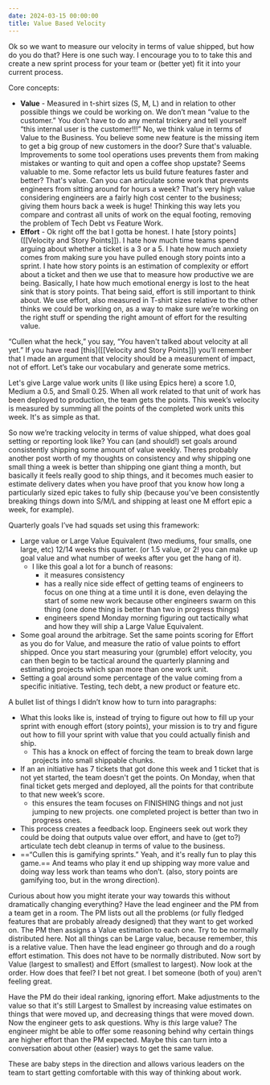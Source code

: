 ```yaml
---
date: 2024-03-15 00:00:00
title: Value Based Velocity
---
```


Ok so we want to measure our velocity in terms of value shipped, but how do you do that? Here is one such way. I encourage you to to take this and create a new sprint process for your team or (better yet) fit it into your current process.

Core concepts:

- **Value** - Measured in t-shirt sizes (S, M, L) and in relation to other possible things we could be working on. We don’t mean “value to the customer.” You don’t have to do any mental trickery and tell yourself “this internal user is the customer!!!” No, we think value in terms of Value to the Business. You believe some new feature is the missing item to get a big group of new customers in the door? Sure that's valuable. Improvements to some tool operations uses prevents them from making mistakes or wanting to quit and open a coffee shop upstate? Seems valuable to me. Some refactor lets us build future features faster and better? That's value. Can you can articulate some work that prevents engineers from sitting around for hours a week? That's very high value considering engineers are a fairly high cost center to the business; giving them hours back a week is huge! Thinking this way lets you compare and contrast all units of work on the equal footing, removing the problem of Tech Debt vs Feature Work.
- **Effort** - Ok right off the bat I gotta be honest. I hate [story points]([[Velocity and Story Points]]). I hate how much time teams spend arguing about whether a ticket is a 3 or a 5. I hate how much anxiety comes from making sure you have pulled enough story points into a sprint. I hate how story points is an estimation of complexity or effort about a ticket and then we use that to measure how productive we are being. Basically, I hate how much emotional energy is lost to the heat sink that is story points. That being said, effort is still important to think about. We use effort, also measured in T-shirt sizes relative to the other thinks we could be working on, as a way to make sure we’re working on the right stuff or spending the right amount of effort for the resulting value.

“Cullen what the heck,” you say, “You haven't talked about velocity at all yet.” If you have read [this]([[Velocity and Story Points]]) you’ll remember that I made an argument that velocity should be a measurement of impact, not of effort. Let’s take our vocabulary and generate some metrics.

Let's give Large value work units (I like using Epics here) a score 1.0, Medium a 0.5, and Small 0.25. When all work related to that unit of work has been deployed to production, the team gets the points. This week’s velocity is measured by summing all the points of the completed work units this week. It's as simple as that.

So now we’re tracking velocity in terms of value shipped, what does goal setting or reporting look like? You can (and should!) set goals around consistently shipping some amount of value weekly. Theres probably another post worth of my thoughts on consistency and why shipping one small thing a week is better than shipping one giant thing a month, but basically it feels really good to ship things, and it becomes much easier to estimate delivery dates when you have proof that you know how long a particularly sized epic takes to fully ship (because you've been consistently breaking things down into S/M/L and shipping at least one M effort epic a week, for example).

Quarterly goals I’ve had squads set using this framework:

- Large value or Large Value Equivalent (two mediums, four smalls, one large, etc) 12/14 weeks this quarter. (or 1.5 value, or 2! you can make up goal value and what number of weeks after you get the hang of it).
    - I like this goal a lot for a bunch of reasons:
        - it measures consistency
        - has a really nice side effect of getting teams of engineers to focus on one thing at a time until it is done, even delaying the start of some new work because other engineers swarm on this thing (one done thing is better than two in progress things)
        - engineers spend Monday morning figuring out tactically what and how they will ship a Large Value Equivalent.
- Some goal around the arbitrage. Set the same points scoring for Effort as you do for Value, and measure the ratio of value points to effort shipped. Once you start measuring your (grumble) effort velocity, you can then begin to be tactical around the quarterly planning and estimating projects which span more than one work unit.
- Setting a goal around some percentage of the value coming from a specific initiative. Testing, tech debt, a new product or feature etc.

A bullet list of things I didn’t know how to turn into paragraphs:

- What this looks like is, instead of trying to figure out how to fill up your sprint with enough effort (story points), your mission is to try and figure out how to fill your sprint with value that you could actually finish and ship.
    - This has a knock on effect of forcing the team to break down large projects into small shippable chunks.
- If an an initiative has 7 tickets that got done this week and 1 ticket that is not yet started, the team doesn't get the points. On Monday, when that final ticket gets merged and deployed, all the points for that contribute to that new week’s score.
    - this ensures the team focuses on FINISHING things and not just jumping to new projects. one completed project is better than two in progress ones.
- This process creates a feedback loop. Engineers seek out work they could be doing that outputs value over effort, and have to (get to?) articulate tech debt cleanup in terms of value to the business.
- ==“Cullen this is gamifying sprints.” Yeah, and it's really fun to play this game.== And teams who play it end up shipping way more value and doing way less work than teams who don’t. (also, story points are gamifying too, but in the wrong direction).

Curious about how you might iterate your way towards this without dramatically changing everything? Have the lead engineer and the PM from a team get in a room. The PM lists out all the problems (or fully fledged features that are probably already designed) that they want to get worked on. The PM then assigns a Value estimation to each one. Try to be normally distributed here. Not all things can be Large value, because remember, this is a relative value. Then have the lead engineer go through and do a rough effort estimation. This does not have to be normally distributed. Now sort by Value (largest to smallest) and Effort (smallest to largest). Now look at the order. How does that feel? I bet not great. I bet someone (both of you) aren't feeling great.

Have the PM do their ideal ranking, ignoring effort. Make adjustments to the value so that it's still Largest to Smallest by increasing value estimates on things that were moved up, and decreasing things that were moved down. Now the engineer gets to ask questions. Why is _this_ large value? The engineer might be able to offer some reasoning behind why certain things are higher effort than the PM expected. Maybe this can turn into a conversation about other (easier) ways to get the same value.

These are baby steps in the direction and allows various leaders on the team to start getting comfortable with this way of thinking about work.